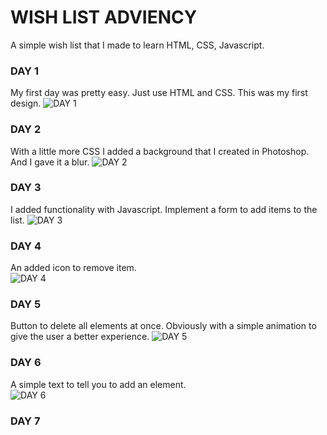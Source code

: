 # WISH LIST ADVIENCY

A simple wish list that I made to learn HTML, CSS, Javascript.

### DAY 1
My first day was pretty easy. Just use HTML and CSS. This was my first design.
![DAY 1](https://github.com/StivenShiquito/Wish-List-Adviency/blob/e615cccd3df1bb5bc5ef9e140acc1226354c1240/Dia%201/DAY%201.gif)

### DAY 2
With a little more CSS I added a background that I created in Photoshop. And I gave it a blur.
![DAY 2](https://github.com/StivenShiquito/Wish-List-Adviency/blob/c68fd799c940ab25820bbce18f7ac0d1c081ba8b/Dia%202/gifs/GIFt%20version%202%20finally.gif)

### DAY 3
I added functionality with Javascript. Implement a form to add items to the list.
![DAY 3](https://github.com/StivenShiquito/Wish-List-Adviency/blob/c68fd799c940ab25820bbce18f7ac0d1c081ba8b/Dia%203/gifs/GIFt%20version%203%20-4.gif)

### DAY 4
An added icon to remove item.                                                 
![DAY 4](https://github.com/StivenShiquito/Wish-List-Adviency/blob/c68fd799c940ab25820bbce18f7ac0d1c081ba8b/Dia%204/gif/GIFt%20version%204.gif)

### DAY 5
Button to delete all elements at once. Obviously with a simple animation to give the user a better experience.
![DAY 5](https://github.com/StivenShiquito/Wish-List-Adviency/blob/c68fd799c940ab25820bbce18f7ac0d1c081ba8b/Dia%205/gif/GIFt%20version%205.gif)

### DAY 6
A simple text to tell you to add an element.                                  
![DAY 6](https://github.com/StivenShiquito/Wish-List-Adviency/blob/c68fd799c940ab25820bbce18f7ac0d1c081ba8b/Dia%206/gif/GIFt%20version%206.gif)

### DAY 7
